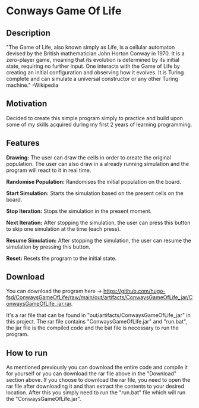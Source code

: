# Conways Game Of Life

## Description

"The Game of Life, also known simply as Life, is a cellular automaton devised by the British mathematician John Horton Conway in 1970. It is a zero-player game, meaning that its evolution is determined by its initial state, requiring no further input. One interacts with the Game of Life by creating an initial configuration and observing how it evolves. It is Turing complete and can simulate a universal constructor or any other Turing machine." -Wikipedia


## Motivation

Decided to create this simple program simply to practice and build upon some of my skills acquired during my first 2 years of learning programming.


## Features

**Drawing:** The user can draw the cells in order to create the original population. The user can also draw in a already running simulation and the program will react to it in real time.

**Randomise Population:** Randomises the initial population on the board.

**Start Simulation:** Starts the simulation based on the present cells on the board.

**Stop Iteration:** Stops the simulation in the present moment.

**Next Iteration:** After stopping the simulation, the user can press this button to skip one simulation at the time (each press).

**Resume Simulation:** After stopping the simulation, the user can resume the simulation by pressing this button.

**Reset:** Resets the program to the initial state. 


## Download

You can download the program here -> https://github.com/hugo-fsd/ConwaysGameOfLife/raw/main/out/artifacts/ConwaysGameOfLife_jar/ConwaysGameOfLife_jar.rar.

It's a rar file that can be found in  "out/artifacts/ConwaysGameOfLife_jar" in this project. The rar file contains "ConwaysGameOfLife.jar" and "run.bat", the jar file is the compiled code and the bat file is necessary to run the program.

## How to run

As mentioned previously you can download the entire code and compile it for yourself or you can download the rar file above in the "Download" section above. If you choose to download the rar file, you need to open the rar file after downloading it and than extract the contents to your desired location. After this you simply need to run the "run.bat" file which will run the "ConwaysGameOfLife.jar".
